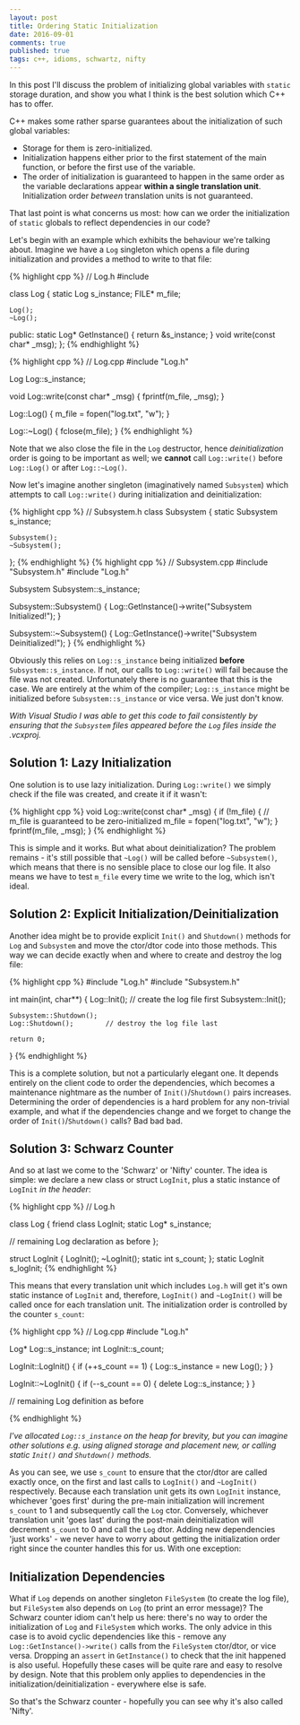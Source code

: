```yaml
---
layout: post
title: Ordering Static Initialization
date: 2016-09-01
comments: true
published: true
tags: c++, idioms, schwartz, nifty
---
```


In this post I'll discuss the problem of initializing global variables with `static` storage duration, and show you what I think is the best solution which C++ has to offer.

C++ makes some rather sparse guarantees about the initialization of such global variables:

- Storage for them is zero-initialized.
- Initialization happens either prior to the first statement of the main function, or before the first use of the variable.
- The order of initialization is guaranteed to happen in the same order as the variable declarations appear __within a single translation unit__. Initialization order _between_ translation units is not guaranteed.

That last point is what concerns us most: how can we order the initialization of `static` globals to reflect dependencies in our code?


Let's begin with an example which exhibits the behaviour we're talking about. Imagine we have a `Log` singleton which opens a file during initialization and provides a method to write to that file:

{% highlight cpp %}
// Log.h
#include <cstdio>

class Log {
	static Log s_instance;
	FILE* m_file;
	
	Log();
	~Log();
public:
	static Log* GetInstance() { return &s_instance; }
	void write(const char* _msg);
};
{% endhighlight %}

{% highlight cpp %}
// Log.cpp
#include "Log.h"

Log Log::s_instance;

void Log::write(const char* _msg) {
	fprintf(m_file, _msg);
}

Log::Log() {
	m_file = fopen("log.txt", "w");
}

Log::~Log() {
	fclose(m_file);
}
{% endhighlight %}

Note that we also close the file in the `Log` destructor, hence _deinitialization_ order is going to be important as well; we **cannot** call `Log::write()` before `Log::Log()` or after `Log::~Log()`.

Now let's imagine another singleton (imaginatively named `Subsystem`) which attempts to call `Log::write()` during initialization and deinitialization:

{% highlight cpp %}
// Subsystem.h
class Subsystem {
	static Subsystem s_instance;

	Subsystem();
	~Subsystem();
};
{% endhighlight %} 
{% highlight cpp %}
// Subsystem.cpp
#include "Subsystem.h"
#include "Log.h"

Subsystem Subsystem::s_instance;

Subsystem::Subsystem() {
	Log::GetInstance()->write("Subsystem Initialized!");
}

Subsystem::~Subsystem() {
	Log::GetInstance()->write("Subsystem Deinitialized!");
}
{% endhighlight %}

Obviously this relies on `Log::s_instance` being initialized **before** `Subsystem::s_instance`. If not, our calls to `Log::write()` will fail because the file was not created. Unfortunately there is no guarantee that this is the case. We are entirely at the whim of the compiler; `Log::s_instance` might be initialized before `Subsystem::s_instance` or vice versa. We just don't know.

_With Visual Studio I was able to get this code to fail consistently by ensuring that the `Subsystem` files appeared before the `Log` files inside the .vcxproj._

## Solution 1: Lazy Initialization ##
One solution is to use lazy initialization. During `Log::write()` we simply check if the file was created, and create it if it wasn't:

{% highlight cpp %}
void Log::write(const char* _msg) {
	if (!m_file) { // m_file is guaranteed to be zero-initialized
		m_file = fopen("log.txt", "w"); 
	}
	fprintf(m_file, _msg);
}
{% endhighlight %}

This is simple and it works. But what about deinitialization? The problem remains - it's still possible that `~Log()` will be called before `~Subsystem()`, which means that there is no sensible place to close our log file. It also means we have to test `m_file` every time we write to the log, which isn't ideal.

## Solution 2: Explicit Initialization/Deinitialization ##

Another idea might be to provide explicit `Init()` and `Shutdown()` methods for `Log` and `Subsystem` and move the ctor/dtor code into those methods. This way we can decide exactly when and where to create and destroy the log file:

{% highlight cpp %}
#include "Log.h"
#include "Subsystem.h"

int main(int, char**) {
	Log::Init();            // create the log file first
	Subsystem::Init();
	
	Subsystem::Shutdown();
	Log::Shutdown();        // destroy the log file last

	return 0;
}
{% endhighlight %}

This is a complete solution, but not a particularly elegant one. It depends entirely on the client code to order the dependencies, which becomes a maintenance nightmare as the number of `Init()`/`Shutdown()` pairs increases. Determining the order of dependencies is a hard problem for any non-trivial example, and what if the dependencies change and we forget to change the order of `Init()`/`Shutdown()` calls? Bad bad bad.

## Solution 3: Schwarz Counter ##

And so at last we come to the 'Schwarz' or 'Nifty' counter. The idea is simple: we declare a new class or struct `LogInit`, plus a static instance of `LogInit` _in the header_:

{% highlight cpp %}
// Log.h

class Log {
	friend class LogInit;
	static Log* s_instance;
	
  // remaining Log declaration as before
};

struct LogInit {
	LogInit();
	~LogInit();
	static int s_count;
};
static LogInit s_logInit;
{% endhighlight %}

This means that every translation unit which includes `Log.h` will get it's own static instance of `LogInit` and, therefore, `LogInit()` and `~LogInit()` will be called once for each translation unit. The initialization order is controlled by the counter `s_count`:

{% highlight cpp %}
// Log.cpp
#include "Log.h"

Log* Log::s_instance;
int LogInit::s_count;

LogInit::LogInit() {
	if (++s_count == 1) {
		Log::s_instance = new Log();
	}
}

LogInit::~LogInit() {
	if (--s_count == 0) {
		delete Log::s_instance;
	}
}

// remaining Log definition as before

{% endhighlight %}

_I've allocated `Log::s_instance` on the heap for brevity, but you can imagine other solutions e.g. using aligned storage and placement new, or calling static `Init()` and `Shutdown()` methods._

As you can see, we use `s_count` to ensure that the ctor/dtor are called exactly once, on the first and last calls to `LogInit()` and `~LogInit()` respectively. Because each translation unit gets its own `LogInit` instance, whichever 'goes first' during the pre-main initialization will increment `s_count` to 1 and subsequently call the `Log` ctor. Conversely, whichever translation unit 'goes last' during the post-main deinitialization will decrement `s_count` to 0 and call the `Log` dtor. Adding new dependencies 'just works' - we never have to worry about getting the initialization order right since the counter handles this for us. With one exception:

## Initialization Dependencies ##

What if `Log` depends on another singleton `FileSystem` (to create the log file), but `FileSystem` also depends on `Log` (to print an error message)? The Schwarz counter idiom can't help us here: there's no way to order the initialization of `Log` and `FileSystem` which works. 
The only advice in this case is to avoid cyclic dependencies like this - remove any `Log::GetInstance()->write()` calls from the `FileSystem` ctor/dtor, or vice versa. Dropping an `assert` in `GetInstance()` to check that the init happened is also useful. Hopefully these cases will be quite rare and easy to resolve by design. Note that this problem only applies to dependencies in the initialization/deinitialization - everywhere else is safe.


So that's the Schwarz counter - hopefully you can see why it's also called 'Nifty'.